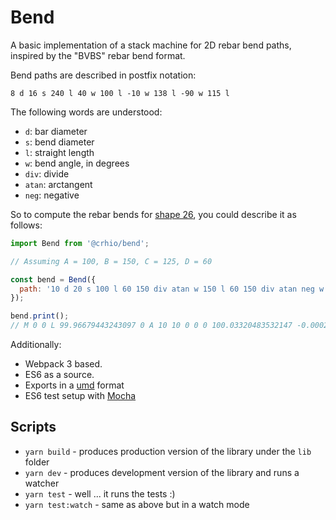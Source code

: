 # Bend

A basic implementation of a stack machine for 2D rebar bend paths, inspired by the "BVBS" rebar bend format. 

Bend paths are described in postfix notation:
```
8 d 16 s 240 l 40 w 100 l -10 w 138 l -90 w 115 l
```

The following words are understood:

- `d`: bar diameter
- `s`: bend diameter
- `l`: straight length
- `w`: bend angle, in degrees
- `div`: divide
- `atan`: arctangent
- `neg`: negative

So to compute the rebar bends for [shape 26](https://www.brcå.ltd.uk/downloads/dl/file/id/132/product/0/bs_8666_reinforcement_shape_codes.pdf), you could describe it as follows:

```js
import Bend from '@crhio/bend';

// Assuming A = 100, B = 150, C = 125, D = 60

const bend = Bend({
  path: '10 d 20 s 100 l 60 150 div atan w 150 l 60 150 div atan neg w 125 l'
});

bend.print();
// M 0 0 L 99.96679443243097 0 A 10 10 0 0 0 100.03320483532147 -0.00022051951204667822 L 249.96348737199781 -0.9959355238454375 A 10 10 0 0 1 250.02989777488833 -0.9961560433574842 L 374.9966922073193 -0.9961560433574842
```

Additionally:
- Webpack 3 based.
- ES6 as a source.
- Exports in a [umd](https://github.com/umdjs/umd) format
- ES6 test setup with [Mocha](http://mochajs.org/)

## Scripts

- `yarn build` - produces production version of the library under the `lib` folder
- `yarn dev` - produces development version of the library and runs a watcher
- `yarn test` - well ... it runs the tests :)
- `yarn test:watch` - same as above but in a watch mode
